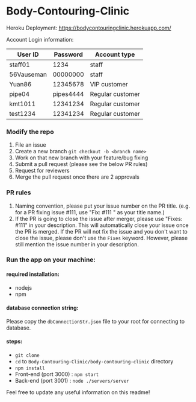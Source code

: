 # Body-Contouring-Clinic

Heroku Deployment: https://bodycontouringclinic.herokuapp.com/

Account Login information:

| User ID       | Password     | Account type  |
| ------------- | ------------- | ----- |
| staff01      | 1234 | staff |
| 56Vauseman   | 00000000      |   staff |
| Yuan86 | 12345678      | VIP customer |
| pipe04 | pipes4444 | Regular customer |
| kmt1011 | 12341234 | Regular customer |
| test1234 | 12341234 | Regular customer |


### Modify the repo

1. File an issue
2. Create a new branch `git checkout -b <branch name>`
3. Work on that new branch with your feature/bug fixing
4. Submit a pull request (please see the below PR rules)
5. Request for reviewers
6. Merge the pull request once there are 2 approvals

### PR rules

1. Naming convention, please put your issue number on the PR title.
(e.g. for a PR fixing issue #111, use "Fix: #111 <content of your title>" as your title name.)
2. If the PR is going to close the issue after merger, please use "Fixes: #111" in your description. This will automatically close your issue once the PR is merged. If the PR will not fix the issue and you don't want to close the issue, please don't use the `Fixes` keyword. However, please still mention the issue number in your description.

### Run the app on your machine:

#### required installation:
- nodejs
- npm

#### database connection string:
Please copy the `dbConnectionStr.json` file to your root for connecting to database.

#### steps:
- `git clone`
- `cd` to `Body-Contouring-Clinic/body-contouring-clinic` directory
- `npm install`
- Front-end (port 3000) : `npm start` 
- Back-end  (port 3001) : `node ./servers/server`

Feel free to update any useful information on this readme!

